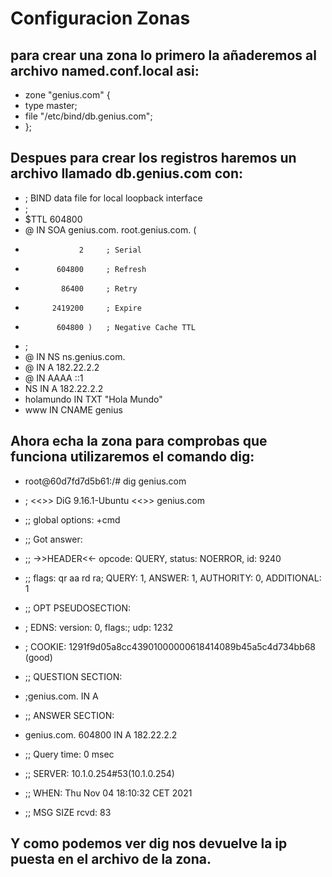 # Configuracion Zonas

## para crear una zona lo primero la añaderemos al archivo named.conf.local asi:

- zone "genius.com" {
-    type master;
-    file "/etc/bind/db.genius.com";
- };

## Despues para crear los registros haremos un archivo llamado db.genius.com con:

- ; BIND data file for local loopback interface
- ;
- $TTL	604800
- @	IN	SOA	genius.com. root.genius.com. (
-			      2		; Serial
-			 604800		; Refresh
-			  86400		; Retry
-			2419200		; Expire
-			 604800 )	; Negative Cache TTL
- ;
- @	IN	NS	ns.genius.com.
- @	IN	A	182.22.2.2
- @	IN	AAAA	::1
- NS  IN  A   182.22.2.2
- holamundo IN TXT "Hola Mundo"
- www IN CNAME genius
## Ahora echa la zona para comprobas que funciona utilizaremos el comando dig:

- root@60d7fd7d5b61:/# dig genius.com

- ; <<>> DiG 9.16.1-Ubuntu <<>> genius.com
- ;; global options: +cmd
- ;; Got answer:
- ;; ->>HEADER<<- opcode: QUERY, status: NOERROR, id: 9240
- ;; flags: qr aa rd ra; QUERY: 1, ANSWER: 1, AUTHORITY: 0, ADDITIONAL: 1

- ;; OPT PSEUDOSECTION:
- ; EDNS: version: 0, flags:; udp: 1232
- ; COOKIE: 1291f9d05a8cc43901000000618414089b45a5c4d734bb68 (good)
- ;; QUESTION SECTION:
- ;genius.com.                    IN      A

- ;; ANSWER SECTION:
- genius.com.             604800  IN      A       182.22.2.2

- ;; Query time: 0 msec
- ;; SERVER: 10.1.0.254#53(10.1.0.254)
- ;; WHEN: Thu Nov 04 18:10:32 CET 2021
- ;; MSG SIZE  rcvd: 83

## Y como podemos ver dig nos devuelve la ip puesta en el archivo de la zona.

